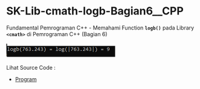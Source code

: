# SK-Lib-cmath-logb-Bagian6__CPP
Fundamental Pemrograman C++ - Memahami Function <code><b>logb()</b></code> pada Library <code><b>&lt;cmath></b></code> di Pemrograman C++ (Bagian 6)<br><br>
<img src="https://github.com/RizkyKhapidsyah/SK-Lib-cmath-logb-Bagian6__CPP/blob/master/SK-Lib-cmath-logb-Bagian6__CPP/result/001.PNG"><br><br>
Lihat Source Code : <br>
- <a href="https://github.com/RizkyKhapidsyah/SK-Lib-cmath-logb-Bagian6__CPP/blob/master/SK-Lib-cmath-logb-Bagian6__CPP/Source.cpp">Program</a>

